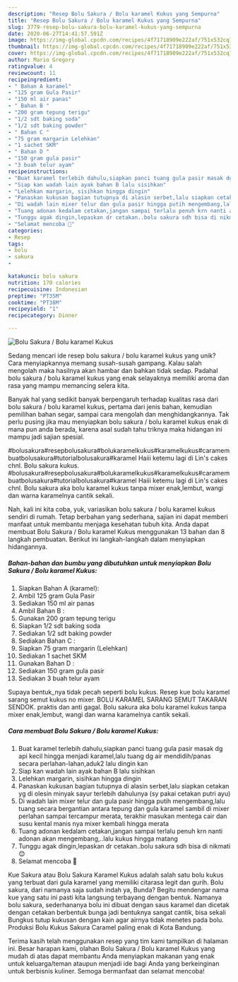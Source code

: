 ```yaml
---
description: "Resep Bolu Sakura / Bolu karamel Kukus yang Sempurna"
title: "Resep Bolu Sakura / Bolu karamel Kukus yang Sempurna"
slug: 3779-resep-bolu-sakura-bolu-karamel-kukus-yang-sempurna
date: 2020-06-27T14:41:57.591Z
image: https://img-global.cpcdn.com/recipes/4f71718909e222af/751x532cq70/bolu-sakura-bolu-karamel-kukus-foto-resep-utama.jpg
thumbnail: https://img-global.cpcdn.com/recipes/4f71718909e222af/751x532cq70/bolu-sakura-bolu-karamel-kukus-foto-resep-utama.jpg
cover: https://img-global.cpcdn.com/recipes/4f71718909e222af/751x532cq70/bolu-sakura-bolu-karamel-kukus-foto-resep-utama.jpg
author: Mario Gregory
ratingvalue: 4
reviewcount: 11
recipeingredient:
- " Bahan A karamel"
- "125 gram Gula Pasir"
- "150 ml air panas"
- " Bahan B "
- "200 gram tepung terigu"
- "1/2 sdt baking soda"
- "1/2 sdt baking powder"
- " Bahan C "
- "75 gram margarin Lelehkan"
- "1 sachet SKM"
- " Bahan D "
- "150 gram gula pasir"
- "3 buah telur ayam"
recipeinstructions:
- "Buat karamel terlebih dahulu,siapkan panci tuang gula pasir masak dg api kecil hingga menjadi karamel,lalu tuang dg air mendidih/panas secara perlahan-lahan,aduk2 lalu dingin kan"
- "Siap kan wadah lain ayak bahan B lalu sisihkan"
- "Lelehkan margarin, sisihkan hingga dingin"
- "Panaskan kukusan bagian tutupnya di alasin serbet,lalu siapkan cetakan yg di olesin minyak sayur terlebih dahulunya (sy pakai cetakan putri ayu)"
- "Di wadah lain mixer telur dan gula pasir hingga putih mengembang,lalu tuang secara bergantian antara tepung dan gula karamel sambil di mixer perlahan sampai tercampur merata, terakhir masukan mentega cair dan susu kental manis nya mixer kembali hingga merata"
- "Tuang adonan kedalam cetakan,jangan sampai terlalu penuh krn nanti adonan akan mengembang,..lalu kukus hingga matang"
- "Tunggu agak dingin,lepaskan dr cetakan..bolu sakura sdh bisa di nikmati 😊"
- "Selamat mencoba 🙏"
categories:
- Resep
tags:
- bolu
- sakura
- 

katakunci: bolu sakura  
nutrition: 170 calories
recipecuisine: Indonesian
preptime: "PT35M"
cooktime: "PT38M"
recipeyield: "1"
recipecategory: Dinner

---
```



![Bolu Sakura / Bolu karamel Kukus](https://img-global.cpcdn.com/recipes/4f71718909e222af/751x532cq70/bolu-sakura-bolu-karamel-kukus-foto-resep-utama.jpg)

Sedang mencari ide resep bolu sakura / bolu karamel kukus yang unik? Cara menyiapkannya memang susah-susah gampang. Kalau salah mengolah maka hasilnya akan hambar dan bahkan tidak sedap. Padahal bolu sakura / bolu karamel kukus yang enak selayaknya memiliki aroma dan rasa yang mampu memancing selera kita.

Banyak hal yang sedikit banyak berpengaruh terhadap kualitas rasa dari bolu sakura / bolu karamel kukus, pertama dari jenis bahan, kemudian pemilihan bahan segar, sampai cara mengolah dan menghidangkannya. Tak perlu pusing jika mau menyiapkan bolu sakura / bolu karamel kukus enak di mana pun anda berada, karena asal sudah tahu triknya maka hidangan ini mampu jadi sajian spesial.

#bolusakura#resepbolusakura#bolukaramelkukus#karamelkukus#caramembuatbolusakura#tutorialbolusakura#karamel Haiii ketemu lagi di Lin&#39;s cakes chnl. Bolu sakura kukus. #bolusakura#resepbolusakura#bolukaramelkukus#karamelkukus#caramembuatbolusakura#tutorialbolusakura#karamel Haiii ketemu lagi di Lin&#39;s cakes chnl. Bolu sakura aka bolu karamel kukus tanpa mixer enak,lembut, wangi dan warna karamelnya cantik sekali.


Nah, kali ini kita coba, yuk, variasikan bolu sakura / bolu karamel kukus sendiri di rumah. Tetap berbahan yang sederhana, sajian ini dapat memberi manfaat untuk membantu menjaga kesehatan tubuh kita. Anda dapat membuat Bolu Sakura / Bolu karamel Kukus menggunakan 13 bahan dan 8 langkah pembuatan. Berikut ini langkah-langkah dalam menyiapkan hidangannya.

<!--inarticleads1-->

##### Bahan-bahan dan bumbu yang dibutuhkan untuk menyiapkan Bolu Sakura / Bolu karamel Kukus:

1. Siapkan  Bahan A (karamel):
1. Ambil 125 gram Gula Pasir
1. Sediakan 150 ml air panas
1. Ambil  Bahan B :
1. Gunakan 200 gram tepung terigu
1. Siapkan 1/2 sdt baking soda
1. Sediakan 1/2 sdt baking powder
1. Sediakan  Bahan C :
1. Siapkan 75 gram margarin (Lelehkan)
1. Sediakan 1 sachet SKM
1. Gunakan  Bahan D :
1. Sediakan 150 gram gula pasir
1. Sediakan 3 buah telur ayam


Supaya bentuk_nya tidak pecah seperti bolu kukus. Resep kue bolu karamel sarang semut kukus no mixer. BOLU KARAMEL SARANG SEMUT TAKARAN SENDOK. praktis dan anti gagal. Bolu sakura aka bolu karamel kukus tanpa mixer enak,lembut, wangi dan warna karamelnya cantik sekali. 

<!--inarticleads2-->

##### Cara membuat Bolu Sakura / Bolu karamel Kukus:

1. Buat karamel terlebih dahulu,siapkan panci tuang gula pasir masak dg api kecil hingga menjadi karamel,lalu tuang dg air mendidih/panas secara perlahan-lahan,aduk2 lalu dingin kan
1. Siap kan wadah lain ayak bahan B lalu sisihkan
1. Lelehkan margarin, sisihkan hingga dingin
1. Panaskan kukusan bagian tutupnya di alasin serbet,lalu siapkan cetakan yg di olesin minyak sayur terlebih dahulunya (sy pakai cetakan putri ayu)
1. Di wadah lain mixer telur dan gula pasir hingga putih mengembang,lalu tuang secara bergantian antara tepung dan gula karamel sambil di mixer perlahan sampai tercampur merata, terakhir masukan mentega cair dan susu kental manis nya mixer kembali hingga merata
1. Tuang adonan kedalam cetakan,jangan sampai terlalu penuh krn nanti adonan akan mengembang,..lalu kukus hingga matang
1. Tunggu agak dingin,lepaskan dr cetakan..bolu sakura sdh bisa di nikmati 😊
1. Selamat mencoba 🙏


Kue Sakura atau Bolu Sakura Karamel Kukus adalah salah satu bolu kukus yang terbuat dari gula karamel yang memiliki citarasa legit dan gurih. Bolu sakura, dari namanya saja sudah indah ya, Bunda? Begitu mendengar nama kue yang satu ini pasti kita langsung terbayang dengan bentuk. Namanya bolu sakura, sederhananya bolu ini dibuat dengan saus karamel dan dicetak dengan cetakan berbentuk bunga jadi bentuknya sangat cantik, bisa sekali Bungkus tutup kukusan dengan kain agar airnya tidak menetes pada bolu. Produksi Bolu Kukus Sakura Caramel paling enak di Kota Bandung. 

Terima kasih telah menggunakan resep yang tim kami tampilkan di halaman ini. Besar harapan kami, olahan Bolu Sakura / Bolu karamel Kukus yang mudah di atas dapat membantu Anda menyiapkan makanan yang enak untuk keluarga/teman ataupun menjadi ide bagi Anda yang berkeinginan untuk berbisnis kuliner. Semoga bermanfaat dan selamat mencoba!
